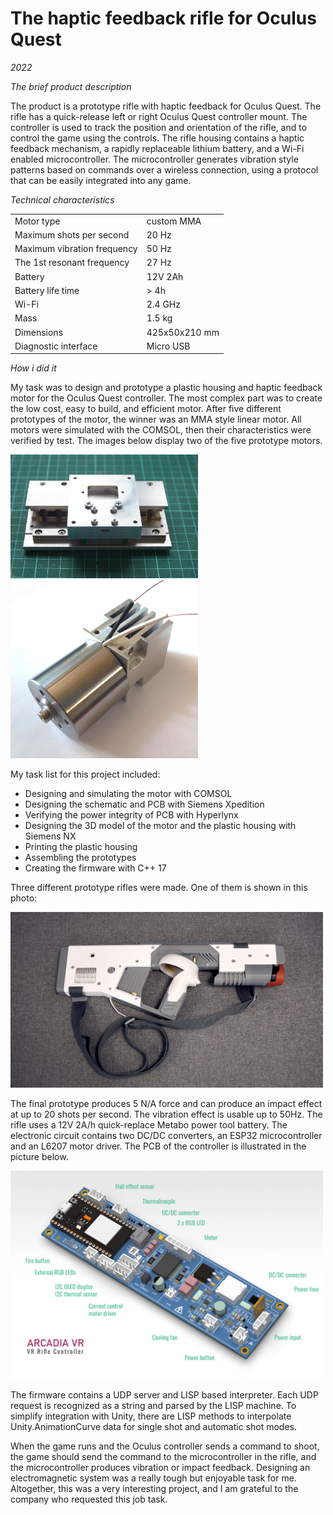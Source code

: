 # The haptic feedback rifle for Oculus Quest

*2022*

*The brief product description*

The product is a prototype rifle with haptic feedback for Oculus Quest. The rifle has a quick-release left or right Oculus Quest controller mount. The controller is used to track the position and orientation of the rifle, and to control the game using the controls. The rifle housing contains a haptic feedback mechanism, a rapidly replaceable lithium battery, and a Wi-Fi enabled microcontroller. The microcontroller generates vibration style patterns based on commands over a wireless connection, using a protocol that can be easily integrated into any game.
 
*Technical characteristics*

|                 |            |
|-----------------|------------|
| Motor type    | custom MMA |
| Maximum shots per second |     20 Hz |
| Maximum vibration frequency  | 50 Hz |
| The 1st resonant frequency  | 27 Hz |
| Battery    | 12V 2Ah|
| Battery life time | > 4h |
| Wi-Fi    | 2.4 GHz|
| Mass   | 1.5 kg |
| Dimensions   | 425x50x210 mm |
| Diagnostic interface  | Micro USB |

*How i did it*

My task was to design and prototype a plastic housing and haptic feedback motor for the Oculus Quest controller. The most complex part was to create the low cost, easy to build, and efficient motor. After five different prototypes of the motor, the winner was an  MMA style linear motor.  All motors were simulated with the COMSOL, then their characteristics were verified by test. The images below display two of the five prototype motors.

<div>
<img src="/projects/ar_vr_rifle/images/motor_1.jpg" width="300" ><img src="/projects/ar_vr_rifle/images/vca_prototype.jpg" width="300" >
</div>

My task list for this project included:

- Designing and simulating the motor with COMSOL
- Designing the schematic and PCB with Siemens Xpedition
- Verifying the power integrity of PCB with Hyperlynx
- Designing the 3D model of the motor and the plastic housing with Siemens NX
- Printing the plastic housing
- Assembling the prototypes
- Creating the firmware with C++ 17

Three different prototype  rifles  were made. One of them is shown in this photo:

<div>
<img src="/projects/ar_vr_rifle/images/rifle_03.jpg" width="500" >
</div>
 
The final prototype produces 5 N/A force and can produce an impact effect at up to 20 shots per second. The vibration effect is usable up to 50Hz. The rifle uses a 12V 2A/h quick-replace Metabo power tool battery.
The electronic circuit contains two DC/DC converters, an ESP32 microcontroller and an L6207 motor driver. The PCB of the controller is illustrated in the picture below.

<div>
<img src="/projects/ar_vr_rifle/images/vr_rifle_pcb.png" width="500" >
</div>

The firmware contains a UDP server and LISP based interpreter. Each UDP request is recognized as a string and parsed by the LISP machine. To simplify integration with Unity, there are LISP methods to interpolate Unity.AnimationCurve data for single shot and  automatic shot modes.

When the game runs and the Oculus controller sends a command to shoot, the game should send the command to the microcontroller in the rifle, and the microcontroller produces vibration or impact feedback.
Designing an electromagnetic system was a really tough  but  enjoyable task for me. 
Altogether, this was a very interesting project, and I am grateful to the company who requested this job task.

